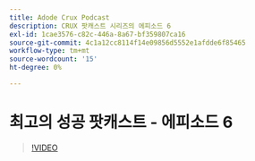 ```yaml
---
title: Adode Crux Podcast
description: CRUX 팟캐스트 시리즈의 에피소드 6
exl-id: 1cae3576-c82c-446a-8a67-bf359807ca16
source-git-commit: 4c1a12cc8114f14e09856d5552e1afdde6f85465
workflow-type: tm+mt
source-wordcount: '15'
ht-degree: 0%

---
```


# 최고의 성공 팟캐스트 - 에피소드 6

>[!VIDEO](https://video.tv.adobe.com/v/3429331?quality=12learn=on)
